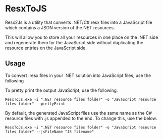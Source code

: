 ResxToJS
========

Resx2Js is a utility that converts .NET/C# resx files into a JavaScript file which contains a JSON version of the.NET resources.

This will allow you to store all your resources in one place on the .NET side and regenerate them for the JavaScript side
without duplicating the resource entries on the JavaScript side. 


Usage
------

To convert .resx files in your .NET solution into JavaScript files, use the following

To pretty print the output JavaScript, use the following.

```
ResxToJs.exe -i ".NET resource files folder" -o "JavaScript resource files folder" --prettyPrint
```

By default, the generated JavaScript files use the same name as the C# resource files with .js appended to 
the end. To change this, use the below. 

```
ResxToJs.exe -i ".NET resource files folder" -o "JavaScript resource files folder" --jsFileName "JS filename"
```



